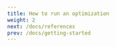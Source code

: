 ```yaml
---
title: How to run an optimization
weight: 2
next: /docs/references
prev: /docs/getting-started
---
```


